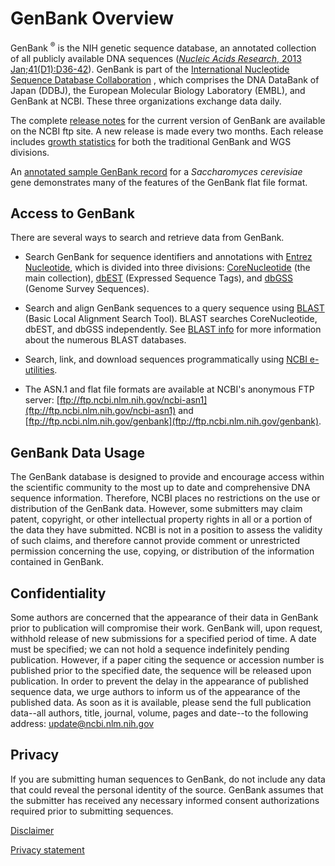 # GenBank Overview

<div id="hook"/><!-- LEAVE THIS ALONE -->

GenBank <sup>®</sup> is the NIH genetic sequence database, an
annotated collection of all publicly available DNA sequences
([_Nucleic Acids Research_, 2013
Jan;41(D1):D36-42](/pubmed/23193287)). GenBank is part of the
[International Nucleotide Sequence Database
Collaboration](/genbank/collab) , which comprises the DNA DataBank of
Japan (DDBJ), the European Molecular Biology Laboratory (EMBL), and
GenBank at NCBI. These three organizations exchange data daily.

The complete [release notes](ftp://ftp.ncbi.nih.gov/genbank/gbrel.txt)
for the current version of GenBank are available on the NCBI ftp site.
A new release is made every two months. Each release includes [growth
statistics](/genbank/statistics) for both the traditional GenBank and
WGS divisions.

An [annotated sample GenBank record](/genbank/samplerecord/) for a
_Saccharomyces cerevisiae_ gene demonstrates many of the features of
the GenBank flat file format.


## Access to GenBank

There are several ways to search and retrieve data from GenBank.

* Search GenBank for sequence identifiers and annotations with [Entrez 
  Nucleotide](/nucleotide/), which is divided into three divisions: 
  [CoreNucleotide](/nuccore/) (the main collection), [dbEST](/nucest/) 
  (Expressed Sequence Tags), and [dbGSS](/nucgss/) (Genome Survey 
  Sequences).

* Search and align GenBank sequences to a query sequence using 
  [BLAST](/blast) (Basic Local Alignment Search Tool). BLAST searches 
  CoreNucleotide, dbEST, and dbGSS independently. See [BLAST 
  info](/blast/producttable.shtml) for more information about the 
  numerous BLAST databases.

* Search, link, and download sequences programmatically using [NCBI 
  e-utilities](/books/NBK25501/).

* The ASN.1 and flat file formats are available at NCBI's anonymous 
  FTP server: 
  [ftp://ftp.ncbi.nlm.nih.gov/ncbi-asn1](ftp://ftp.ncbi.nlm.nih.gov/ncbi-asn1) 
  and 
  [ftp://ftp.ncbi.nlm.nih.gov/genbank](ftp://ftp.ncbi.nlm.nih.gov/genbank).

## GenBank Data Usage

The GenBank database is designed to provide and encourage access
within the scientific community to the most up to date and
comprehensive DNA sequence information. Therefore, NCBI places no
restrictions on the use or distribution of the GenBank data. However,
some submitters may claim patent, copyright, or other intellectual
property rights in all or a portion of the data they have submitted.
NCBI is not in a position to assess the validity of such claims, and
therefore cannot provide comment or unrestricted permission concerning
the use, copying, or distribution of the information contained in
GenBank.

## Confidentiality

Some authors are concerned that the appearance of their data in
GenBank prior to publication will compromise their work. GenBank will,
upon request, withhold release of new submissions for a specified
period of time. A date must be specified; we can not hold a sequence
indefinitely pending publication. However, if a paper citing the
sequence or accession number is published prior to the specified date,
the sequence will be released upon publication. In order to prevent
the delay in the appearance of published sequence data, we urge
authors to inform us of the appearance of the published data. As soon
as it is available, please send the full publication data--all
authors, title, journal, volume, pages and date--to the following
address: [update@ncbi.nlm.nih.gov](mailto:update@ncbi.nlm.nih.gov)

## Privacy

If you are submitting human sequences to GenBank, do not include any
data that could reveal the personal identity of the source. GenBank
assumes that the submitter has received any necessary informed consent
authorizations required prior to submitting sequences.

[Disclaimer](/About/disclaimer.html)

[Privacy statement](http://www.nlm.nih.gov/privacy.html)
